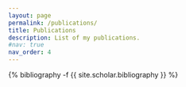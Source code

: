 ```yaml
---
layout: page
permalink: /publications/
title: Publications
description: List of my publications.
#nav: true
nav_order: 4
---
```

<!-- _pages/publications.md -->
<div class="publications">

{% bibliography -f {{ site.scholar.bibliography }} %}

</div>


